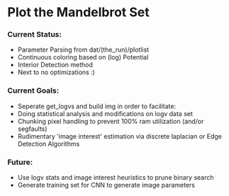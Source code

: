 # Plot the Mandelbrot Set
### Current Status:
- Parameter Parsing from dat/(the\_run)/plotlist
- Continuous coloring based on (log) Potential
- Interior Detection method
- Next to no optimizations :)

### Current Goals:
- Seperate get\_logvs and build img in order to facilitate:
- Doing statistical analysis and modifications on logv data set
- Chunking pixel handling to prevent 100% ram utilization (and/or segfaults)
- Rudimentary 'image interest' estimation via discrete laplacian or Edge Detection Algorithms

### Future:
- Use logv stats and image interest heuristics to prune binary search
- Generate training set for CNN to generate image parameters
